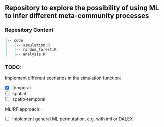 ## Repository to explore the possibility of using ML to infer different meta-community processes

### Repository Content

```bash
|-- code
|   |-- simulation.R
|   |-- random_forest.R
|   |-- analysis.R

```

### TODO:

Implement different scenarios in the simulation function:

- [x] temporal
- [ ] spatial
- [ ] spatio-temporal

ML/RF approach:

- [ ] implement general ML permutation, e.g. with iml or DALEX
